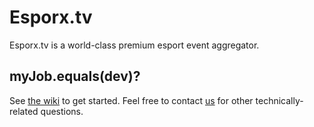 # Esporx.tv

Esporx.tv is a world-class premium esport event aggregator.

## myJob.equals(dev)?

See [the wiki](https://github.com/esporx-tv/webapp/wiki/Setup-instructions) to get started.
Feel free to contact [us](mailto:dev_REMOVE_BETWEEN_DEV_AND_AT_SIGN@esporx.com) for other technically-related questions.

